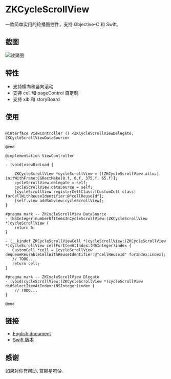 # ZKCycleScrollView

一款简单实用的轮播图控件，支持 Objective-C 和 Swift.

## 截图

![效果图](https://github.com/bestDew/ZKCycleScrollViewDemo-OC/blob/master/ZKCycleScrollViewDemo-OC/Untitled.gif)

## 特性

-   支持横向和竖向滚动
-   支持 cell 和 pageControl 自定制
-   支持 xib 和 storyBoard

## 使用

```objc

@interface ViewController () <ZKCycleScrollViewDelegate, ZKCycleScrollViewDataSource>

@end

@implementation ViewController

- (void)viewDidLoad {

    ZKCycleScrollView *cycleScrollView = [[ZKCycleScrollView alloc] initWithFrame:CGRectMake(0.f, 0.f, 375.f, 65.f)];
    cycleScrollView.delegate = self;
    cycleScrollView.dataSource = self;
    [cycleScrollView registerCellClass:[CustomCell class] forCellWithReuseIdentifier:@"cellReuseId"];
    [self.view addSubview:cycleScrollView];
}

#pragma mark -- ZKCycleScrollView DataSource
- (NSInteger)numberOfItemsInCycleScrollView:(ZKCycleScrollView *)cycleScrollView {
    return 5;
}

- (__kindof ZKCycleScrollViewCell *)cycleScrollView:(ZKCycleScrollView *)cycleScrollView cellForItemAtIndex:(NSInteger)index {
   CustomCell *cell = [cycleScrollView dequeueReusableCellWithReuseIdentifier:@"cellReuseId" forIndex:index];
   // TODO...
   return cell;
}

#pragma mark -- ZKCycleScrollView Dlegate
- (void)cycleScrollView:(ZKCycleScrollView *)cycleScrollView didSelectItemAtIndex:(NSInteger)index {
    // TODO...
}

@end

```

## 链接

-   [English document](./README.md)
-   [Swift 版本](https://github.com/bestDew/ZKCycleScrollViewDemo)

## 感谢

如果对你有帮助, 赏颗星吧😘.
